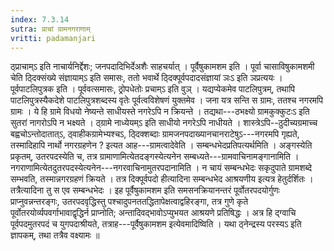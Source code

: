 ```yaml
---
index: 7.3.14
sutra: प्राचां ग्रामनगराणाम्
vritti: padamanjari
---
```


 ठ्प्राचाम्ऽ इति नाचार्यनिर्द्देशः; जनपदादिभिर्देअशैः साहचर्यात् । पूर्वैषुकामशम इति । पूर्वा चासाविषुकामशमी चेति ठ्दिक्संख्ये संज्ञायाम्ऽ इति समासः, ततो भवार्थे ठ्दिक्पूर्वपदादसंज्ञायां ञःऽ इति ञप्रत्ययः । पूर्वपाटलिपुत्रक इति । पूर्ववत्समासः, ठ्रोपधेतोः प्रचाम्ऽ इति वुञ् । यद्यप्येकमेव पाटलिपुत्रम्, तथापि पाटलिपुत्रस्यैकदेशे पाटलिपुत्रशब्दस्य वृतेः पूर्वत्वविशेषणं युक्तमेव । जना यत्र सन्ति स ग्रामः, ततश्च नगरमपि ग्रामः । ये हि ग्रामे विधयो नेष्यन्ते साधीयस्ते नगरेऽपि न क्रियन्ते । तद्यथा---ठभक्ष्यो ग्रामकुक्कुटःऽ इति सुतरां नागरोऽपि न भक्ष्यते । ठ्ग्रामे नाध्येयम्ऽ इति साधीयो नगरेऽपि नाधीयते । शास्त्रेऽपि--ठुदीच्यग्रमाच्च बह्वचोऽन्तोदातात्ऽ, ठ्वाहीकग्रामेभ्यश्चऽ, ठ्दिक्शब्दाः ग्रामजनपदाख्यानचानराटेषुऽ---नगरमपि गृह्यते, तस्मादिहापि नार्थो नगरग्रहणेन ? इत्यत आह---ग्रामत्वादेवेति । सम्बन्धभेदप्रतिपत्यर्थमिति । अङ्गस्येति प्रकृतम्, उतरपदस्येति च, तत्र ग्रामाणामित्येतदङ्गस्येत्यनेन सम्बध्यते---ग्रामवाचिनामङ्गानामिति । नगराणामित्येतदुतरपदस्येत्यनेन---नगरवाचिनामुतरपदानामिति । न चायं सम्बन्धभेदः सकृदुपाते ग्रामशब्दे सम्भवति, तस्मान्नगरग्रहणं क्रियते । तत्र दिक्पूर्वपदो हीत्यादिना सम्बन्धभेद आश्रयणीय इत्यत्र हेतुर्दर्शितः । तत्रैत्यादिना तु स एव सम्बन्धभेदः । इह पूर्वैषुकामशम इति समसनक्रियानन्तरं पूर्वोतरपदयोर्गुणः प्राप्नुवन्नन्तरङ्गः, उतरपदवृद्धिस्तु पश्चादुपनततद्धितापेक्षत्वाद्वहिरङ्गा, तत्र गुणे कृते पूर्वोतरयोर्व्यपवर्गाभावाद्वृद्धिर्न प्राप्नोति; अन्तादिवद्भावोऽप्युभयत आश्रयणे प्रतिषिद्धः । अत्र हि द्ग्वाचि पूर्वपदमुतरपदं च युगपदाश्रीयते, तत्राह---पूर्वैषुकामशम इत्येवमादिष्विति । यथा ठ्नेन्द्रस्य परस्यऽ इति ज्ञापकम्, तथा तत्रैव वक्ष्यामः ॥